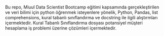 Bu repo, Miuul Data Scientist Bootcamp eğitimi kapsamında gerçekleştirilen ve veri bilimi için python öğrenmek isteyenlere yönelik, Python, Pandas, list comprehensions, kural tabanlı sınıflandırma ve docstring ile ilgili alıştırmları içermektedir.
Kural Tabanlı Sınıflandırma dosyası potansiyel müşteri hesaplama iş problemi üzerine çözümleri içermektedir.
